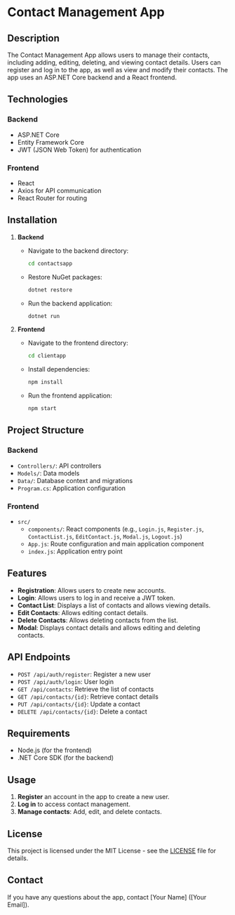 # Contact Management App

## Description

The Contact Management App allows users to manage their contacts, including adding, editing, deleting, and viewing contact details. Users can register and log in to the app, as well as view and modify their contacts. The app uses an ASP.NET Core backend and a React frontend.

## Technologies

### Backend
- ASP.NET Core
- Entity Framework Core
- JWT (JSON Web Token) for authentication

### Frontend
- React
- Axios for API communication
- React Router for routing

## Installation

1. **Backend**

   - Navigate to the backend directory:
     ```bash
     cd contactsapp
     ```
   - Restore NuGet packages:
     ```bash
     dotnet restore
     ```
   - Run the backend application:
     ```bash
     dotnet run
     ```

2. **Frontend**

   - Navigate to the frontend directory:
     ```bash
     cd clientapp
     ```
   - Install dependencies:
     ```bash
     npm install
     ```
   - Run the frontend application:
     ```bash
     npm start
     ```

## Project Structure

### Backend
- `Controllers/`: API controllers
- `Models/`: Data models
- `Data/`: Database context and migrations
- `Program.cs`: Application configuration

### Frontend
- `src/`
  - `components/`: React components (e.g., `Login.js`, `Register.js`, `ContactList.js`, `EditContact.js`, `Modal.js`, `Logout.js`)
  - `App.js`: Route configuration and main application component
  - `index.js`: Application entry point

## Features

- **Registration**: Allows users to create new accounts.
- **Login**: Allows users to log in and receive a JWT token.
- **Contact List**: Displays a list of contacts and allows viewing details.
- **Edit Contacts**: Allows editing contact details.
- **Delete Contacts**: Allows deleting contacts from the list.
- **Modal**: Displays contact details and allows editing and deleting contacts.

## API Endpoints

- `POST /api/auth/register`: Register a new user
- `POST /api/auth/login`: User login
- `GET /api/contacts`: Retrieve the list of contacts
- `GET /api/contacts/{id}`: Retrieve contact details
- `PUT /api/contacts/{id}`: Update a contact
- `DELETE /api/contacts/{id}`: Delete a contact

## Requirements

- Node.js (for the frontend)
- .NET Core SDK (for the backend)

## Usage

1. **Register** an account in the app to create a new user.
2. **Log in** to access contact management.
3. **Manage contacts**: Add, edit, and delete contacts.

## License

This project is licensed under the MIT License - see the [LICENSE](LICENSE) file for details.

## Contact

If you have any questions about the app, contact [Your Name] ([Your Email]).

